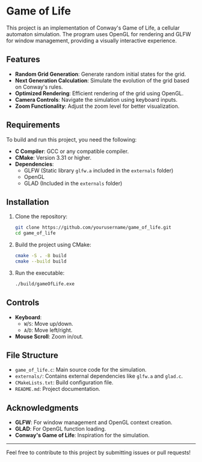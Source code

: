 # Game of Life

This project is an implementation of Conway's Game of Life, a cellular automaton simulation. The program uses OpenGL for rendering and GLFW for window management, providing a visually interactive experience.

## Features

- **Random Grid Generation**: Generate random initial states for the grid.
- **Next Generation Calculation**: Simulate the evolution of the grid based on Conway's rules.
- **Optimized Rendering**: Efficient rendering of the grid using OpenGL.
- **Camera Controls**: Navigate the simulation using keyboard inputs.
- **Zoom Functionality**: Adjust the zoom level for better visualization.

## Requirements

To build and run this project, you need the following:

- **C Compiler**: GCC or any compatible compiler.
- **CMake**: Version 3.31 or higher.
- **Dependencies**:
  - GLFW (Static library `glfw.a` included in the `externals` folder)
  - OpenGL
  - GLAD (Included in the `externals` folder)

## Installation

1. Clone the repository:
   ```bash
   git clone https://github.com/yourusername/game_of_life.git
   cd game_of_life
   ```

2. Build the project using CMake:
   ```bash
   cmake -S . -B build
   cmake --build build
   ```

3. Run the executable:
   ```bash
   ./build/gameOfLife.exe
   ```

## Controls

- **Keyboard**:
  - `W`/`S`: Move up/down.
  - `A`/`D`: Move left/right.
- **Mouse Scroll**: Zoom in/out.

## File Structure

- `game_of_life.c`: Main source code for the simulation.
- `externals/`: Contains external dependencies like `glfw.a` and `glad.c`.
- `CMakeLists.txt`: Build configuration file.
- `README.md`: Project documentation.

## Acknowledgments

- **GLFW**: For window management and OpenGL context creation.
- **GLAD**: For OpenGL function loading.
- **Conway's Game of Life**: Inspiration for the simulation.

---

Feel free to contribute to this project by submitting issues or pull requests!
